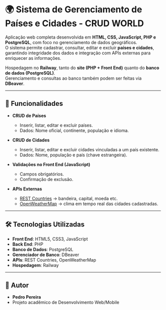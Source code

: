 # 🌍 Sistema de Gerenciamento de Países e Cidades  - CRUD WORLD

Aplicação web completa desenvolvida em **HTML, CSS, JavaScript, PHP e PostgreSQL**, com foco no gerenciamento de dados geográficos.  
O sistema permite cadastrar, consultar, editar e excluir **países e cidades**, garantindo integridade dos dados e integração com APIs externas para enriquecer as informações.  

Hospedagem no **Railway**, tanto do **site (PHP + Front End)** quanto do **banco de dados (PostgreSQL)**.  
Gerenciamento e consultas ao banco também podem ser feitas via **DBeaver**.  

---

## 🚀 Funcionalidades

- **CRUD de Países**
  - Inserir, listar, editar e excluir países.
  - Dados: Nome oficial, continente, população e idioma.

- **CRUD de Cidades**
  - Inserir, listar, editar e excluir cidades vinculadas a um país existente.
  - Dados: Nome, população e país (chave estrangeira).

- **Validações no Front End (JavaScript)**  
  - Campos obrigatórios.
  - Confirmação de exclusão.

- **APIs Externas**  
  - [REST Countries](https://restcountries.com/) → bandeira, capital, moeda etc.
  - [OpenWeatherMap](https://openweathermap.org/) → clima em tempo real das cidades cadastradas.

---

## 🛠️ Tecnologias Utilizadas  

- **Front End**: HTML5, CSS3, JavaScript  
- **Back End**: PHP  
- **Banco de Dados**: PostgreSQL  
- **Gerenciador de Banco**: DBeaver  
- **APIs**: REST Countries, OpenWeatherMap  
- **Hospedagem**: Railway  

---

## 📌 Autor

- **Pedro Pereira**
- Projeto acadêmico de Desenvolvimento Web/Mobile
